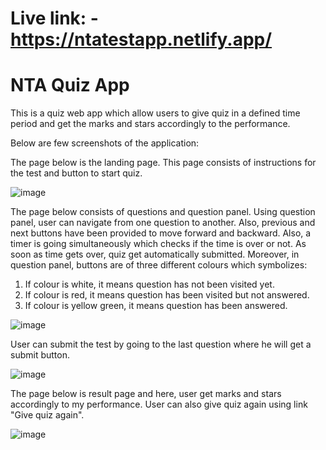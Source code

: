# Live link: - https://ntatestapp.netlify.app/
# NTA Quiz App
This is a quiz web app which allow users to give quiz in a defined time period and get the marks and stars accordingly to the performance.

Below are few screenshots of the application:

The page below is the landing page. This page consists of instructions for the test and button to start quiz.

![image](https://user-images.githubusercontent.com/70859035/147391365-3f53b2b0-4912-4725-89d0-5bca5e6d90a0.png)

The page below consists of questions and question panel. Using question panel, user can navigate from one question to another. Also, previous and next buttons have been provided to move forward and backward. Also, a timer is going simultaneously which checks if the time is over or not. As soon as time gets over, quiz get automatically submitted. Moreover, in question panel, buttons are of three different colours which symbolizes:
1.	If colour is white, it means question has not been visited yet.
2.	If colour is red, it means question has been visited but not answered.
3.	If colour is yellow green, it means question has been answered.

![image](https://user-images.githubusercontent.com/70859035/147391369-236dcabb-d0ab-4104-a08d-5d7c3fe6c004.png)

User can submit the test by going to the last question where he will get a submit button. 

![image](https://user-images.githubusercontent.com/70859035/147391372-833d7f5b-3dcf-4971-b572-4c79bef0bd3f.png)

The page below is result page and here, user get marks and stars accordingly to my performance. User can also give quiz again using link "Give quiz again".

![image](https://user-images.githubusercontent.com/70859035/147391377-7e72803d-8dd1-4200-a3ee-29838a6590b3.png)


